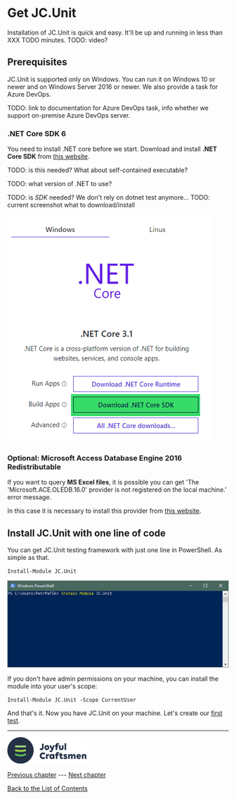 # Get JC.Unit

Installation of JC.Unit is quick and easy. It'll be up and running in less than XXX 
TODO minutes.
TODO: video?

## Prerequisites

JC.Unit is supported only on Windows. You can run it on Windows 10 or newer and on Windows Server 2016 or newer. We also provide a task for Azure DevOps.

TODO: link to documentation for Azure DevOps task, info whether we support on-premise Azure DevOps server.

### .NET Core SDK 6

You need to install .NET core before we start. Download and install **.NET Core SDK** from [this website](https://dotnet.microsoft.com/download).

TODO: is this needed? What about self-contained executable?

TODO: what version of .NET to use?

TODO: is *SDK* needed? We don't rely on dotnet test anymore...
TODO: current screenshot what to download/install

![.NET Core](../Images/media/image1.png)


### Optional: Microsoft Access Database Engine 2016 Redistributable

If you want to query **MS Excel files**, it is possible you can get \'The
\'Microsoft.ACE.OLEDB.16.0\' provider is not registered on the local
machine.\' error message.

In this case it is necessary to install this provider from [this website](https://www.microsoft.com/en-us/download/details.aspx?id=54920).



## Install JC.Unit with one line of code

You can get JC.Unit testing framework with just one line in PowerShell. As simple as that.

~~~~~~~~~~~~~~~~~~~~~~~~~~~~~~~~~~~~~~~~~~~~~~~~~~~~~~~~~~~~~~~~~~~~~~~~~~~~~~~~
Install-Module JC.Unit
~~~~~~~~~~~~~~~~~~~~~~~~~~~~~~~~~~~~~~~~~~~~~~~~~~~~~~~~~~~~~~~~~~~~~~~~~~~~~~~~

![Install JC.Unit using PowerShell](../Images/media/powershell-install-jc-unit.jpg)

If you don't have admin permissions on your machine, you can install the module into your user's scope:

~~~~~~~~~~~~~~~~~~~~~~~~~~~~~~~~~~~~~~~~~~~~~~~~~~~~~~~~~~~~~~~~~~~~~~~~~~~~~~~~
Install-Module JC.Unit -Scope CurrentUser
~~~~~~~~~~~~~~~~~~~~~~~~~~~~~~~~~~~~~~~~~~~~~~~~~~~~~~~~~~~~~~~~~~~~~~~~~~~~~~~~

And that's it. Now you have JC.Unit on your machine. Let's create our [first test](create-first-test).

------

![Logo](../Images/media/jclogo.png)

[Previous chapter](./intro)  --- [Next chapter](./create-first-test)

[Back to the List of Contents](../index)  




